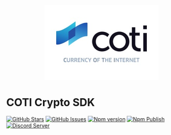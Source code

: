 <p align="center"><img src="/assets/logo-slogan-300x200.jpg"></p>

COTI Crypto SDK
=============

[![GitHub Stars](https://img.shields.io/github/stars/coti-io/coti-crypto.svg)](https://github.com/coti-io/coti-crypto/stargazers)
[![GitHub Issues](https://img.shields.io/github/issues/coti-io/coti-crypto.svg)](https://github.com/coti-io/coti-crypto/issues)
[![Npm version](https://badge.fury.io/js/@coti-io%2Fcrypto.svg)](https://badge.fury.io/js/@coti-io%2Fcrypto)
[![Npm Publish](https://github.com/coti-io/coti-crypto/actions/workflows/publish.yml/badge.svg)](https://github.com/coti-io/coti-crypto/actions/workflows/publish.yml)
[![Discord Server](https://img.shields.io/discord/386571547508473876.svg)](https://discord.me/coti)